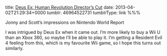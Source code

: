 title: [Deus Ex: Human Revolution Director’s Cut](http://www.nintendoworldreport.com/impressions/33669)
date: 2013-04-02T21:29:34+0000
tumblr: 46964522731
tumblrType: link
%%%

Jonny and Scott’s impressions on Nintendo World Report

I was intrigued by Deus Ex when it came out. I’m more likely to buy a Wii U than an Xbox 360, so maybe I’ll be able to play it. I’m getting a Resident Evil 4 feeling from this, which is my favourite Wii game, so I hope this turns out similarly.
